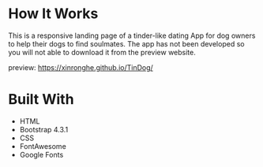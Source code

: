 # How It Works

  This is a responsive landing page of a tinder-like dating App for dog owners to help their dogs to find soulmates. The app has not been developed so you will not able to download it from the preview website.
  
  preview: https://xinronghe.github.io/TinDog/
  
# Built With
 
* HTML
* Bootstrap 4.3.1
* CSS
* FontAwesome
* Google Fonts
